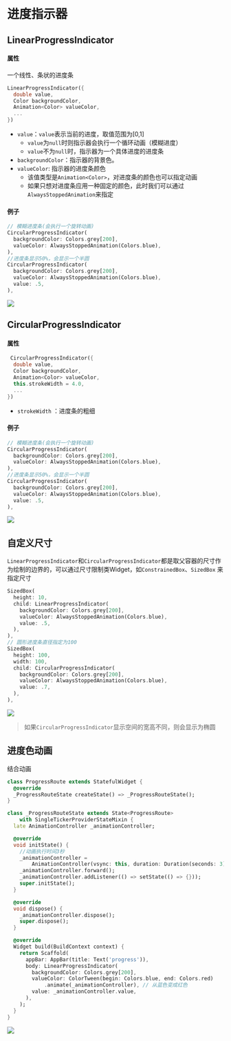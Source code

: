 # 进度指示器

## LinearProgressIndicator

#### 属性

一个线性、条状的进度条

```dart
LinearProgressIndicator({
  double value,
  Color backgroundColor,
  Animation<Color> valueColor,
  ...
})
```

- `value`：`value`表示当前的进度，取值范围为[0,1]
  - `value`为`null`时则指示器会执行一个循环动画（模糊进度）
  - `value`不为`null`时，指示器为一个具体进度的进度条
- `backgroundColor`：指示器的背景色。
- `valueColor`: 指示器的进度条颜色
  - 该值类型是`Animation<Color>`，对进度条的颜色也可以指定动画
  - 如果只想对进度条应用一种固定的颜色，此时我们可以通过`AlwaysStoppedAnimation`来指定

#### 例子

```dart
// 模糊进度条(会执行一个旋转动画)
CircularProgressIndicator(
  backgroundColor: Colors.grey[200],
  valueColor: AlwaysStoppedAnimation(Colors.blue),
),
//进度条显示50%，会显示一个半圆
CircularProgressIndicator(
  backgroundColor: Colors.grey[200],
  valueColor: AlwaysStoppedAnimation(Colors.blue),
  value: .5,
),
```

![](https://cdn.jsdelivr.net/gh/kingmusi/blogImages/img/202201062356290.gif)

## CircularProgressIndicator

#### 属性

```dart
 CircularProgressIndicator({
  double value,
  Color backgroundColor,
  Animation<Color> valueColor,
  this.strokeWidth = 4.0,
  ...   
}) 
```

- `strokeWidth` ：进度条的粗细

#### 例子

```dart
// 模糊进度条(会执行一个旋转动画)
CircularProgressIndicator(
  backgroundColor: Colors.grey[200],
  valueColor: AlwaysStoppedAnimation(Colors.blue),
),
//进度条显示50%，会显示一个半圆
CircularProgressIndicator(
  backgroundColor: Colors.grey[200],
  valueColor: AlwaysStoppedAnimation(Colors.blue),
  value: .5,
),
```



![](https://cdn.jsdelivr.net/gh/kingmusi/blogImages/img/202201070000073.gif)

## 自定义尺寸

`LinearProgressIndicator`和`CircularProgressIndicator`都是取父容器的尺寸作为绘制的边界的，可以通过尺寸限制类Widget，如`ConstrainedBox`、`SizedBox` 来指定尺寸

```dart
SizedBox(
  height: 10,
  child: LinearProgressIndicator(
    backgroundColor: Colors.grey[200],
    valueColor: AlwaysStoppedAnimation(Colors.blue),
    value: .5,
  ),
),
// 圆形进度条直径指定为100
SizedBox(
  height: 100,
  width: 100,
  child: CircularProgressIndicator(
    backgroundColor: Colors.grey[200],
    valueColor: AlwaysStoppedAnimation(Colors.blue),
    value: .7,
  ),
),
```

![](https://cdn.jsdelivr.net/gh/kingmusi/blogImages/img/202201070002520.png)

> 如果`CircularProgressIndicator`显示空间的宽高不同，则会显示为椭圆

## 进度色动画

结合动画

```dart
class ProgressRoute extends StatefulWidget {
  @override
  _ProgressRouteState createState() => _ProgressRouteState();
}

class _ProgressRouteState extends State<ProgressRoute>
    with SingleTickerProviderStateMixin {
  late AnimationController _animationController;

  @override
  void initState() {
    //动画执行时间3秒
    _animationController =
        AnimationController(vsync: this, duration: Duration(seconds: 3));
    _animationController.forward();
    _animationController.addListener(() => setState(() => {}));
    super.initState();
  }

  @override
  void dispose() {
    _animationController.dispose();
    super.dispose();
  }

  @override
  Widget build(BuildContext context) {
    return Scaffold(
      appBar: AppBar(title: Text('progress')),
      body: LinearProgressIndicator(
        backgroundColor: Colors.grey[200],
        valueColor: ColorTween(begin: Colors.blue, end: Colors.red)
            .animate(_animationController), // 从蓝色变成红色
        value: _animationController.value,
      ),
    );
  }
}
```

![](https://cdn.jsdelivr.net/gh/kingmusi/blogImages/img/202201070019903.gif)
